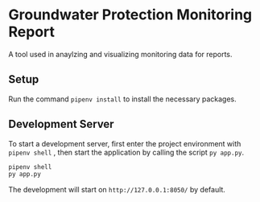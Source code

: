# Groundwater Protection Monitoring Report

A tool used in anaylzing and visualizing monitoring data for reports.

## Setup

Run the command `pipenv install` to install the necessary packages.

## Development Server

To start a development server, first enter the project environment with `pipenv shell` , then start the application by calling the script `py app.py`.

```sh
pipenv shell
py app.py
```

The development will start on `http://127.0.0.1:8050/` by default.
